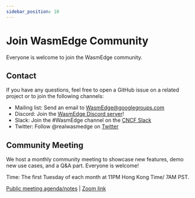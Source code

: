 ```yaml
---
sidebar_position: 10
---
```


# Join WasmEdge Community

Everyone is welcome to join the WasmEdge community.

## Contact

If you have any questions, feel free to open a GitHub issue on a related project or to join the following channels:

-   Mailing list: Send an email to [WasmEdge@googlegroups.com](https://groups.google.com/g/wasmedge/)
-   Discord: Join the [WasmEdge Discord server](https://discord.gg/h4KDyB8XTt)!
-   Slack: Join the #WasmEdge channel on the [CNCF Slack](https://slack.cncf.io/)
-   Twitter: Follow @realwasmedge on [Twitter](https://twitter.com/realwasmedge)

## Community Meeting

We host a monthly community meeting to showcase new features, demo new use cases, and a Q&A part. Everyone is welcome!

Time: The first Tuesday of each month at 11PM Hong Kong Time/ 7AM PST.

[Public meeting agenda/notes](https://docs.google.com/document/d/1iFlVl7R97Lze4RDykzElJGDjjWYDlkI8Rhf8g4dQ5Rk/edit#) | [Zoom link](https://us06web.zoom.us/j/88282362606?pwd=UFhOdzlVKyswdW43c21BKy9DdkdyUT09)
